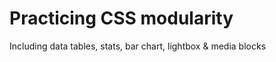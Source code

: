 Practicing CSS modularity
=========================

Including data tables, stats, bar chart, lightbox & media blocks
